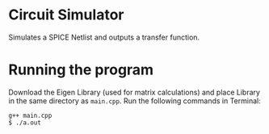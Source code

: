 # Circuit Simulator

Simulates a SPICE Netlist and outputs a transfer function.

# Running the program
Download the Eigen Library (used for matrix calculations) and place Library in the same directory as `main.cpp`. 
Run the following commands in Terminal:
```
g++ main.cpp
$ ./a.out
```
 
